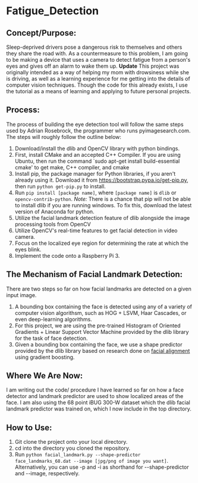 # Fatigue_Detection
## Concept/Purpose:
Sleep-deprived drivers pose a dangerous risk to themselves and others they share the road with. As a countermeasure
to this problem, I am going to be making a device that uses a camera to detect fatigue from a person's eyes and gives
off an alarm to wake them up. 
**Update** This project was originally intended as a way of helping my mom with drowsiness while she is driving, as well as a learning experience for me getting into the details of computer vision techniques. Though the code for this already exists, I use the tutorial as a means of learning and applying to future personal projects.

## Process:
The process of building the eye detection tool will follow the same steps used by Adrian Rosebrock, the programmer who runs pyimagesearch.com. The steps will roughly follow the outline below:

1. Download/install the dlib and OpenCV library with python bindings.
  1. First, install CMake and an accepted C++ Compiler. If you are using Ubuntu, then run the command `sudo apt-get install build-essential cmake' to get make, C++ compiler, and cmake
  2. Install pip, the package manager for Python libraries, if you aren't already using it. Download it from https://bootstrap.pypa.io/get-pip.py, then run `python get-pip.py` to install.
  3. Run `pip install [package name]`, where `[package name]` is `dlib` or `opencv-contrib-python`.
  *Note:* There is a chance that pip will not be able to install dlib if you are running windows. To fix this, download the latest version of Anaconda for python.
2. Utilize the facial landmark detection feature of dlib alongside the image processing tools from OpenCV
3. Utilize OpenCV's real-time features to get facial detection in video camera.
4. Focus on the localized eye region for determining the rate at which the eyes blink.
5. Implement the code onto a Raspberry Pi 3.

## The Mechanism of Facial Landmark Detection:
There are two steps so far on how facial landmarks are detected on a given input image.

1. A bounding box containing the face is detected using any of a variety of computer vision algorithsm, such as HOG + LSVM, Haar Cascades, or even deep-learning algorithms.
  1. For this project, we are using the pre-trained Histogram of Oriented Gradients + Linear Support Vector Machine provided by the dlib library for the task of face detection.
2. Given a bounding box containing the face, we use a shape predictor provided by the dlib library based on research done on [facial alignment](http://www.csc.kth.se/~vahidk/face_ert.html) using gradient boosting.

## Where We Are Now:

I am writing out the code/ procedure I have learned so far on how a face detector and landmark predictor are used to show localized areas of the face. I am also using the 68 point iBUG 300-W dataset which the dlib facial landmark predictor was trained on, which I now include in the top directory.

## How to Use:

1. Git clone the project onto your local directory.
2. cd into the directory you cloned the repository.
3. Run `python facial_landmark.py --shape-predictor face_landmarks_68.dat --image [jpg/png of image you want]`. Alternatively, you can use -p and -i as shorthand for --shape-predictor and --image, respectively.
